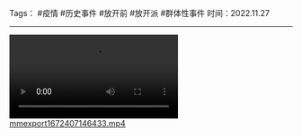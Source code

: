 Tags： #疫情 #历史事件 #放开前 #放开派 #群体性事件 
时间：2022.11.27
***
[![mmexport1672407146433.mp4](https://raw.githubusercontent.com/bluntvoice/mypic/main/mmexport1672407146433.mp4)](https://raw.githubusercontent.com/bluntvoice/mypic/main/mmexport1672407146433.mp4)